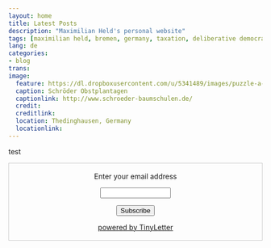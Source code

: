 ```yaml
---
layout: home
title: Latest Posts
description: "Maximilian Held's personal website"
tags: [maximilian held, bremen, germany, taxation, deliberative democracy]
lang: de
categories:
- blog
trans:
image:
  feature: https://dl.dropboxusercontent.com/u/5341489/images/puzzle-a-lot_crop.jpg
  caption: Schröder Obstplantagen
  captionlink: http://www.schroeder-baumschulen.de/
  credit:
  creditlink: 
  location: Thedinghausen, Germany
  locationlink:
---
```


test

 <form style="border:1px solid #ccc;padding:3px;text-align:center;" action="https://tinyletter.com/maxheld83" method="post" target="popupwindow" onsubmit="window.open('https://tinyletter.com/maxheld83', 'popupwindow', 'scrollbars=yes,width=800,height=600');return true"><p><label for="tlemail">Enter your email address</label></p><p><input type="text" style="width:140px" name="email" id="tlemail" /></p><input type="hidden" value="1" name="embed"/><input type="submit" value="Subscribe" /><p><a href="https://tinyletter.com" target="_blank">powered by TinyLetter</a></p></form>
         